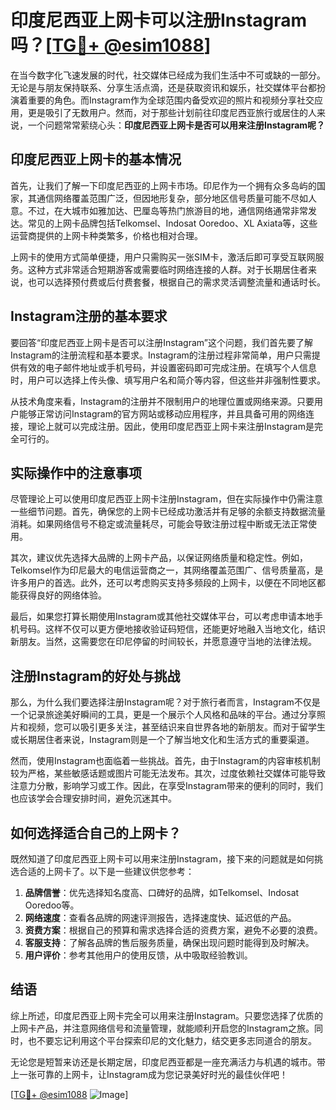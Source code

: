 # 印度尼西亚上网卡可以注册Instagram吗？[[TG💪+ @esim1088](https://t.me/s/esim1088)]

在当今数字化飞速发展的时代，社交媒体已经成为我们生活中不可或缺的一部分。无论是与朋友保持联系、分享生活点滴，还是获取资讯和娱乐，社交媒体平台都扮演着重要的角色。而Instagram作为全球范围内备受欢迎的照片和视频分享社交应用，更是吸引了无数用户。然而，对于那些计划前往印度尼西亚旅行或居住的人来说，一个问题常常萦绕心头：**印度尼西亚上网卡是否可以用来注册Instagram呢？**

## 印度尼西亚上网卡的基本情况

首先，让我们了解一下印度尼西亚的上网卡市场。印尼作为一个拥有众多岛屿的国家，其通信网络覆盖范围广泛，但因地形复杂，部分地区信号质量可能不尽如人意。不过，在大城市如雅加达、巴厘岛等热门旅游目的地，通信网络通常非常发达。常见的上网卡品牌包括Telkomsel、Indosat Ooredoo、XL Axiata等，这些运营商提供的上网卡种类繁多，价格也相对合理。

上网卡的使用方式简单便捷，用户只需购买一张SIM卡，激活后即可享受互联网服务。这种方式非常适合短期游客或需要临时网络连接的人群。对于长期居住者来说，也可以选择预付费或后付费套餐，根据自己的需求灵活调整流量和通话时长。

## Instagram注册的基本要求

要回答“印度尼西亚上网卡是否可以注册Instagram”这个问题，我们首先要了解Instagram的注册流程和基本要求。Instagram的注册过程非常简单，用户只需提供有效的电子邮件地址或手机号码，并设置密码即可完成注册。在填写个人信息时，用户可以选择上传头像、填写用户名和简介等内容，但这些并非强制性要求。

从技术角度来看，Instagram的注册并不限制用户的地理位置或网络来源。只要用户能够正常访问Instagram的官方网站或移动应用程序，并且具备可用的网络连接，理论上就可以完成注册。因此，使用印度尼西亚上网卡来注册Instagram是完全可行的。

## 实际操作中的注意事项

尽管理论上可以使用印度尼西亚上网卡注册Instagram，但在实际操作中仍需注意一些细节问题。首先，确保您的上网卡已经成功激活并有足够的余额支持数据流量消耗。如果网络信号不稳定或流量耗尽，可能会导致注册过程中断或无法正常使用。

其次，建议优先选择大品牌的上网卡产品，以保证网络质量和稳定性。例如，Telkomsel作为印尼最大的电信运营商之一，其网络覆盖范围广、信号质量高，是许多用户的首选。此外，还可以考虑购买支持多频段的上网卡，以便在不同地区都能获得良好的网络体验。

最后，如果您打算长期使用Instagram或其他社交媒体平台，可以考虑申请本地手机号码。这样不仅可以更方便地接收验证码短信，还能更好地融入当地文化，结识新朋友。当然，这需要您在印尼停留的时间较长，并愿意遵守当地的法律法规。

## 注册Instagram的好处与挑战

那么，为什么我们要选择注册Instagram呢？对于旅行者而言，Instagram不仅是一个记录旅途美好瞬间的工具，更是一个展示个人风格和品味的平台。通过分享照片和视频，您可以吸引更多关注，甚至结识来自世界各地的新朋友。而对于留学生或长期居住者来说，Instagram则是一个了解当地文化和生活方式的重要渠道。

然而，使用Instagram也面临着一些挑战。首先，由于Instagram的内容审核机制较为严格，某些敏感话题或图片可能无法发布。其次，过度依赖社交媒体可能导致注意力分散，影响学习或工作。因此，在享受Instagram带来的便利的同时，我们也应该学会合理安排时间，避免沉迷其中。

## 如何选择适合自己的上网卡？

既然知道了印度尼西亚上网卡可以用来注册Instagram，接下来的问题就是如何挑选合适的上网卡了。以下是一些建议供您参考：

1. **品牌信誉**：优先选择知名度高、口碑好的品牌，如Telkomsel、Indosat Ooredoo等。
2. **网络速度**：查看各品牌的网速评测报告，选择速度快、延迟低的产品。
3. **资费方案**：根据自己的预算和需求选择合适的资费方案，避免不必要的浪费。
4. **客服支持**：了解各品牌的售后服务质量，确保出现问题时能得到及时解决。
5. **用户评价**：参考其他用户的使用反馈，从中吸取经验教训。

## 结语

综上所述，印度尼西亚上网卡完全可以用来注册Instagram。只要您选择了优质的上网卡产品，并注意网络信号和流量管理，就能顺利开启您的Instagram之旅。同时，也不要忘记利用这个平台探索印尼的文化魅力，结交更多志同道合的朋友。

无论您是短暂来访还是长期定居，印度尼西亚都是一座充满活力与机遇的城市。带上一张可靠的上网卡，让Instagram成为您记录美好时光的最佳伙伴吧！

[[TG💪+ @esim1088](https://t.me/s/esim1088) ![Image](https://i.postimg.cc/4NQfJmqS/Snipaste-2025-05-13-00-14-12.png)]